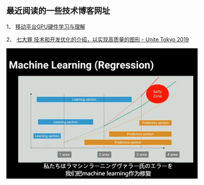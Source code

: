 ## 最近阅读的一些技术博客网址
1、
[移动平台GPU硬件学习与理解](https://zhuanlan.zhihu.com/p/347001411)

2、
[七大罪 技术和开发优化的介绍，以实现高质量的图形 - Unite Tokyo 2019](https://www.bilibili.com/video/BV1AJ411q7cy?from=search&seid=18275380707843654250)

![Image](pictures/unite_seven.jpg)